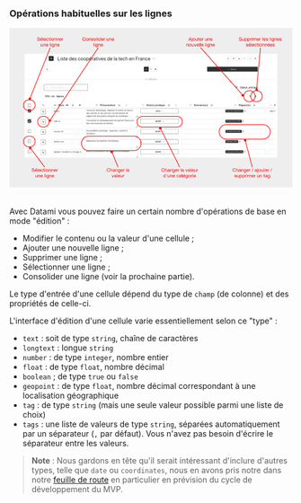 ### Opérations habituelles sur les lignes

<div>
  <img
    alt="TUTORIAL-EDITION-CSV-CONSOLIDATE-ROW"
    src="https://raw.githubusercontent.com/multi-coop/datami-website-content/main/images/tutorial/commented/tutorial-csv-edition-fr.png"
    />
</div>

<br>

Avec Datami vous pouvez faire un certain nombre d'opérations de base en mode "édition" :

- Modifier le contenu ou la valeur d'une cellule ;
- Ajouter une nouvelle ligne ;
- Supprimer une ligne ;
- Sélectionner une ligne ;
- Consolider une ligne (voir la prochaine partie).

Le type d'entrée d'une cellule dépend du type de `champ` (de colonne) et des propriétés de celle-ci.

L'interface d'édition d'une cellule varie essentiellement selon ce "type" :

- `text` :  soit de type `string`, chaîne de caractères
- `longtext` : longue `string`
- `number` : de type `integer`, nombre entier
- `float` : de type `float`, nombre décimal
- `boolean` ; de type `true` ou `false`
- `geopoint` : de type `float`, nombre décimal correspondant à une localisation géographique
- `tag` : de type `string` (mais une seule valeur possible parmi une liste de choix)
- `tags` : une liste de valeurs de type `string`, séparées automatiquement par un séparateur (`,` par défaut). Vous n'avez pas besoin d'écrire le séparateur entre les valeurs.

> **Note** : Nous gardons en tête qu'il serait intéressant d'inclure d'autres types, telle que `date` ou `coordinates`, nous en avons pris notre dans notre [feuille de route](/software) en particulier en prévision du cycle de développement du MVP.
